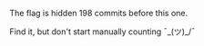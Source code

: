 The flag is hidden 198 commits before this one.

Find it, but don't start manually counting ¯\_(ツ)_/¯


